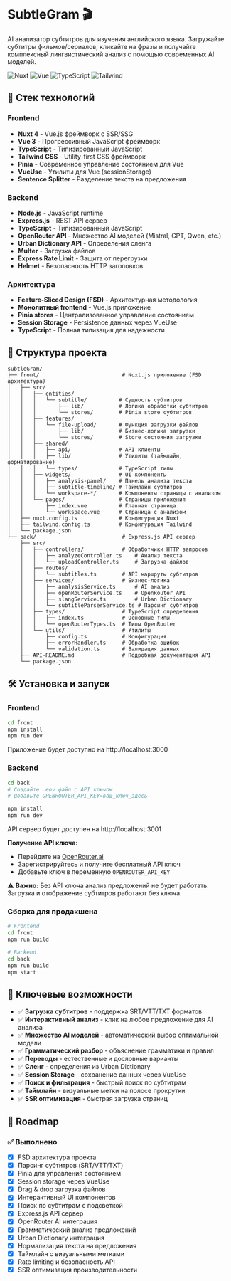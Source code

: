 # SubtleGram 🎬

AI анализатор субтитров для изучения английского языка. Загружайте субтитры фильмов/сериалов, кликайте на фразы и получайте комплексный лингвистический анализ с помощью современных AI моделей.

![Nuxt](https://img.shields.io/badge/Nuxt-4-00DC82?style=for-the-badge&logo=nuxt.js&logoColor=white)
![Vue](https://img.shields.io/badge/Vue-3-4FC08D?style=for-the-badge&logo=vue.js&logoColor=white)
![TypeScript](https://img.shields.io/badge/TypeScript-3178C6?style=for-the-badge&logo=typescript&logoColor=white)
![Tailwind](https://img.shields.io/badge/Tailwind-06B6D4?style=for-the-badge&logo=tailwind-css&logoColor=white)

## 🚀 Стек технологий

### Frontend

- **Nuxt 4** - Vue.js фреймворк с SSR/SSG
- **Vue 3** - Прогрессивный JavaScript фреймворк
- **TypeScript** - Типизированный JavaScript
- **Tailwind CSS** - Utility-first CSS фреймворк
- **Pinia** - Современное управление состоянием для Vue
- **VueUse** - Утилиты для Vue (sessionStorage)
- **Sentence Splitter** - Разделение текста на предложения

### Backend

- **Node.js** - JavaScript runtime
- **Express.js** - REST API сервер
- **TypeScript** - Типизированный JavaScript
- **OpenRouter API** - Множество AI моделей (Mistral, GPT, Qwen, etc.)
- **Urban Dictionary API** - Определения сленга
- **Multer** - Загрузка файлов
- **Express Rate Limit** - Защита от перегрузки
- **Helmet** - Безопасность HTTP заголовков

### Архитектура

- **Feature-Sliced Design (FSD)** - Архитектурная методология
- **Монолитный frontend** - Vue.js приложение
- **Pinia stores** - Централизованное управление состоянием
- **Session Storage** - Persistence данных через VueUse
- **TypeScript** - Полная типизация для надежности

## 📁 Структура проекта

```
subtleGram/
├── front/                          # Nuxt.js приложение (FSD архитектура)
│   ├── src/
│   │   ├── entities/
│   │   │   └── subtitle/          # Сущность субтитров
│   │   │       ├── lib/           # Логика обработки субтитров
│   │   │       └── stores/        # Pinia store субтитров
│   │   ├── features/
│   │   │   └── file-upload/       # Функция загрузки файлов
│   │   │       ├── lib/           # Бизнес-логика загрузки
│   │   │       └── stores/        # Store состояния загрузки
│   │   ├── shared/
│   │   │   ├── api/               # API клиенты
│   │   │   ├── lib/               # Утилиты (таймлайн, форматирование)
│   │   │   └── types/             # TypeScript типы
│   │   ├── widgets/               # UI компоненты
│   │   │   ├── analysis-panel/    # Панель анализа текста
│   │   │   ├── subtitle-timeline/ # Таймлайн субтитров
│   │   │   └── workspace-*/       # Компоненты страницы с анализом
│   │   └── pages/                 # Страницы приложения
│   │       ├── index.vue          # Главная страница
│   │       └── workspace.vue      # Страница с анализом
│   ├── nuxt.config.ts             # Конфигурация Nuxt
│   ├── tailwind.config.ts         # Конфигурация Tailwind
│   └── package.json
└── back/                           # Express.js API сервер
    ├── src/
    │   ├── controllers/            # Обработчики HTTP запросов
    │   │   ├── analyzeController.ts    # Анализ текста
    │   │   └── uploadController.ts     # Загрузка файлов
    │   ├── routes/
    │   │   └── subtitles.ts        # API маршруты субтитров
    │   ├── services/               # Бизнес-логика
    │   │   ├── analysisService.ts      # AI анализ
    │   │   ├── openRouterService.ts    # OpenRouter API
    │   │   ├── slangService.ts         # Urban Dictionary
    │   │   └── subtitleParserService.ts # Парсинг субтитров
    │   ├── types/                  # TypeScript определения
    │   │   ├── index.ts            # Основные типы
    │   │   └── openRouterTypes.ts  # Типы OpenRouter
    │   └── utils/                  # Утилиты
    │       ├── config.ts           # Конфигурация
    │       ├── errorHandler.ts     # Обработка ошибок
    │       └── validation.ts       # Валидация данных
    ├── API-README.md               # Подробная документация API
    └── package.json
```

## 🛠 Установка и запуск

### Frontend

```bash
cd front
npm install
npm run dev
```

Приложение будет доступно на http://localhost:3000

### Backend

```bash
cd back
# Создайте .env файл с API ключом
# Добавьте OPENROUTER_API_KEY=ваш_ключ_здесь

npm install
npm run dev
```

API сервер будет доступен на http://localhost:3001

**Получение API ключа:**
- Перейдите на [OpenRouter.ai](https://openrouter.ai/keys)
- Зарегистрируйтесь и получите бесплатный API ключ
- Добавьте ключ в переменную `OPENROUTER_API_KEY`

⚠️ **Важно:** Без API ключа анализ предложений не будет работать. Загрузка и отображение субтитров работают без ключа.

### Сборка для продакшена

```bash
# Frontend
cd front
npm run build

# Backend
cd back
npm run build
npm start
```

## 🎯 Ключевые возможности

- ✅ **Загрузка субтитров** - поддержка SRT/VTT/TXT форматов
- ✅ **Интерактивный анализ** - клик на любое предложение для AI анализа
- ✅ **Множество AI моделей** - автоматический выбор оптимальной модели
- ✅ **Грамматический разбор** - объяснение грамматики и правил
- ✅ **Переводы** - естественные и дословные варианты
- ✅ **Сленг** - определения из Urban Dictionary
- ✅ **Session Storage** - сохранение данных через VueUse
- ✅ **Поиск и фильтрация** - быстрый поиск по субтитрам
- ✅ **Таймлайн** - визуальные метки на полосе прокрутки
- ✅ **SSR оптимизация** - быстрая загрузка страниц

## 📝 Roadmap

### ✅ Выполнено
- [x] FSD архитектура проекта
- [x] Парсинг субтитров (SRT/VTT/TXT)
- [x] Pinia для управления состоянием
- [x] Session storage через VueUse
- [x] Drag & drop загрузка файлов
- [x] Интерактивный UI компонентов
- [x] Поиск по субтитрам с подсветкой
- [x] Express.js API сервер
- [x] OpenRouter AI интеграция
- [x] Грамматический анализ предложений
- [x] Urban Dictionary интеграция
- [x] Нормализация текста на предложения
- [x] Таймлайн с визуальными метками
- [x] Rate limiting и безопасность API
- [x] SSR оптимизация производительности